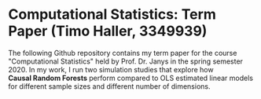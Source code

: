 # Computational Statistics: Term Paper (Timo Haller, 3349939)

The following Github repository contains my term paper for the course "Computational Statistics" held by Prof. Dr. Janys in the spring semester 2020. 
In my work, I run two simulation studies that explore how <nobr> **Causal Random Forests** </nobr> perform compared to OLS estimated linear models for different sample sizes and different number of dimensions. <br>


